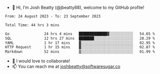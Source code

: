 - 👋 Hi, I’m Josh Beatty (@jbeatty88), welcome to my GitHub profile!

<!--START_SECTION:waka-->

```txt
From: 24 August 2023 - To: 23 September 2023

Total Time: 44 hrs 3 mins

Go                24 hrs 4 mins   █████████████▓░░░░░░░░░░░   54.65 %
SQL               12 hrs 27 mins  ███████░░░░░░░░░░░░░░░░░░   28.29 %
YAML              1 hr 17 mins    ▓░░░░░░░░░░░░░░░░░░░░░░░░   02.95 %
HTTP Request      1 hr 15 mins    ▓░░░░░░░░░░░░░░░░░░░░░░░░   02.87 %
Markdown          52 mins         ▒░░░░░░░░░░░░░░░░░░░░░░░░   01.99 %
```

<!--END_SECTION:waka-->

- 💞️ I would love to collaborate!
- 📫 You can reach me at joshbeatty@softwaresugar.co

<!---
jbeatty88/jbeatty88 is a ✨ special ✨ repository because its `README.md` (this file) appears on your GitHub profile.
You can click the Preview link to take a look at your changes.
--->

